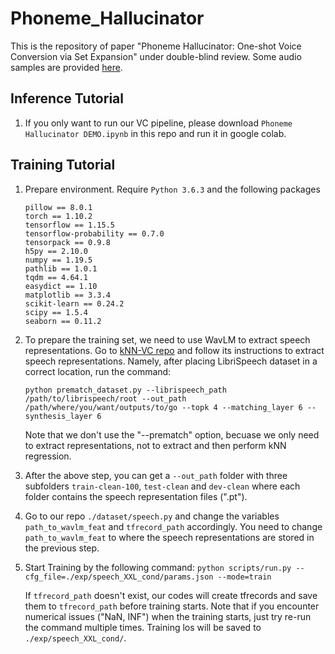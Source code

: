 # Phoneme_Hallucinator
This is the repository of paper "Phoneme Hallucinator: One-shot Voice Conversion via Set Expansion" under double-blind review. Some audio samples are provided [here](https://www.dropbox.com/scl/fi/by4l2uf1zy694paukl51k/audio_samples.pptx?rlkey=4nn42mpzm6ciprrymvxpr7d8s&dl=0).

## Inference Tutorial
1. If you only want to run our VC pipeline, please download `Phoneme Hallucinator DEMO.ipynb` in this repo and run it in google colab.
   
## Training Tutorial
1. Prepare environment. Require `Python 3.6.3` and the following packages
   ```
   pillow == 8.0.1
   torch == 1.10.2
   tensorflow == 1.15.5
   tensorflow-probability == 0.7.0
   tensorpack == 0.9.8
   h5py == 2.10.0
   numpy == 1.19.5
   pathlib == 1.0.1
   tqdm == 4.64.1
   easydict == 1.10
   matplotlib == 3.3.4
   scikit-learn == 0.24.2
   scipy == 1.5.4
   seaborn == 0.11.2
   ```
3. To prepare the training set, we need to use WavLM to extract speech representations. Go to [kNN-VC repo](https://github.com/bshall/knn-vc) and follow its instructions to extract speech representations. Namely, after placing LibriSpeech dataset in a correct location, run the command:

   `python prematch_dataset.py --librispeech_path /path/to/librispeech/root --out_path /path/where/you/want/outputs/to/go --topk 4 --matching_layer 6 --synthesis_layer 6`

   Note that we don't use the "--prematch" option, becuase we only need to extract representations, not to extract and then perform kNN regression.

4. After the above step, you can get a `--out_path` folder with three subfolders `train-clean-100`, `test-clean` and `dev-clean` where each folder contains the speech representation files (".pt").
5. Go to our repo `./dataset/speech.py` and change the variables `path_to_wavlm_feat` and `tfrecord_path` accordingly. You need to change `path_to_wavlm_feat` to where the speech representations are stored in the previous step.
6. Start Training by the following command: 
   `python scripts/run.py --cfg_file=./exp/speech_XXL_cond/params.json --mode=train`
   
   If `tfrecord_path` doesn't exist, our codes will create tfrecords and save them to `tfrecord_path` before training starts. Note that if you encounter numerical issues ("NaN, INF") when the training starts, just try re-run the command multiple times. Training los will be saved to `./exp/speech_XXL_cond/`.
